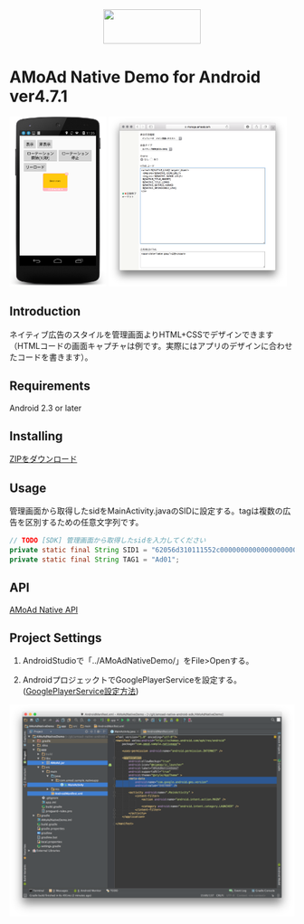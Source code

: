 <div align="center">
<img width="172" height="61" src="http://www.amoad.com/images/logo.png">
</div>

# AMoAd Native Demo for Android ver4.7.1

<img height="300" src="docs/res/ScreenShot01.png">
<img height="300" src="docs/res/ScreenShot03.png">

## Introduction

ネイティブ広告のスタイルを管理画面よりHTML+CSSでデザインできます（HTMLコードの画面キャプチャは例です。実際にはアプリのデザインに合わせたコードを書きます）。

## Requirements

Android 2.3 or later

## Installing

[ZIPをダウンロード](https://github.com/amoad/amoad-native-android-sdk/archive/v4.7.zip)

## Usage

管理画面から取得したsidをMainActivity.javaのSIDに設定する。tagは複数の広告を区別するための任意文字列です。

```java
// TODO [SDK] 管理画面から取得したsidを入力してください
private static final String SID1 = "62056d310111552c000000000000000000000000000000000000000000000000";
private static final String TAG1 = "Ad01";
```

## API

[AMoAd Native API](https://cdn.rawgit.com/amoad/amoad-native-android-sdk/master/docs/javadoc/index.html)

## Project Settings

1. AndroidStudioで「../AMoAdNativeDemo/」をFile>Openする。

2. AndroidプロジェックトでGooglePlayerServiceを設定する。
   ([GooglePlayerService設定方法](https://developers.google.com/android/guides/setup#add_google_play_services_to_your_project))

<img width="640" src="docs/res/AndroidStudio.png">
